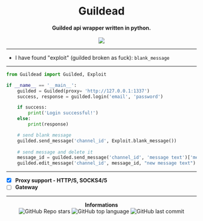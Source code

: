 <h1 align="center">Guildead</h1>

<p align='center'>
    <b>Guilded api wrapper written in python.</b><br>
    <br>
    <img src='https://media.discordapp.net/attachments/933087958288986123/934243026958692362/1200x600wa.png'>
</p>

-----

- I have found "exploit" (guilded broken as fuck): `blank_message`

-----

```py
from Guildead import Guilded, Exploit

if __name__ == '__main__':
    guilded = Guilded(proxy= 'http://127.0.0.1:1337')
    success, response = guilded.login('email', 'password')

    if success:
        print('Login successful!')
    else:
        print(response)

    # send blank message
    guilded.send_message('channel_id', Exploit.blank_message())
    
    # send message and delete it
    message_id = guilded.send_message('channel_id', 'message text')['message']['id']
    guilded.edit_message('channel_id', message_id, "new message text")
```
-----

- [X] **Proxy support - HTTP/S, SOCKS4/5**
- [ ] **Gateway**

-----

<p align="center"> 
    <b>Informations</b><br>
    <img alt="GitHub Repo stars" src="https://img.shields.io/github/stars/Its-Vichy/Guildead?style=social">
    <img alt="GitHub top language" src="https://img.shields.io/github/languages/top/Its-Vichy/Guildead">
    <img alt="GitHub last commit" src="https://img.shields.io/github/last-commit/Its-Vichy/Guildead">
</p>
